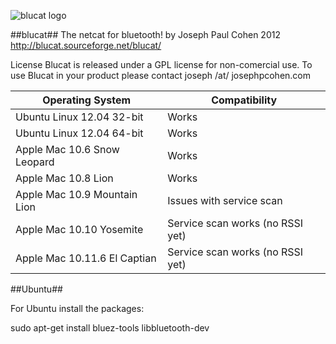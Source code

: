 
![blucat logo](http://blucat.sourceforge.net/blucat.png "bluecat logo")


##blucat##
The netcat for bluetooth!
by Joseph Paul Cohen 2012 http://blucat.sourceforge.net/blucat/

License
Blucat is released under a GPL license for non-comercial use. To use Blucat in your product please contact joseph /at/ josephpcohen.com

| Operating System | Compatibility  |
|---|---|
| Ubuntu Linux 12.04 32-bit  | Works  |
| Ubuntu Linux 12.04 64-bit  |  Works |
| Apple Mac 10.6 Snow Leopard  |  Works |
| Apple Mac 10.8 Lion  | Works  |
| Apple Mac 10.9 Mountain Lion  | Issues with service scan  |
| Apple Mac 10.10 Yosemite  | Service scan works (no RSSI yet)  |
| Apple Mac 10.11.6 El Captian | Service scan works (no RSSI yet)  | 

##Ubuntu##

For Ubuntu install the packages:

sudo apt-get install bluez-tools libbluetooth-dev

